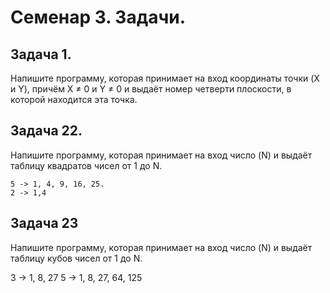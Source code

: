 # Семенар 3. Задачи.

## Задача 1. 

Напишите программу, которая принимает на вход координаты точки (X и Y), причём X ≠ 0 и Y ≠ 0 и выдаёт номер четверти плоскости, в которой находится эта точка.

## Задача 22.

Напишите программу, которая принимает на вход число (N) и выдаёт таблицу квадратов чисел от 1 до N.

    5 -> 1, 4, 9, 16, 25.
    2 -> 1,4

## Задача 23

Напишите программу, которая принимает на вход число (N) и выдаёт таблицу кубов чисел от 1 до N.

3 -> 1, 8, 27
5 -> 1, 8, 27, 64, 125